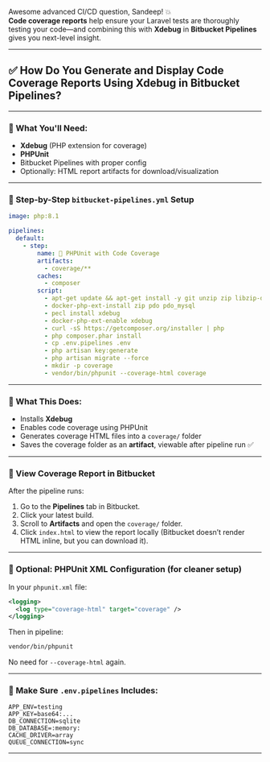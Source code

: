Awesome advanced CI/CD question, Sandeep! 💥  
**Code coverage reports** help ensure your Laravel tests are thoroughly testing your code—and combining this with **Xdebug** in **Bitbucket Pipelines** gives you next-level insight.

---

## ✅ How Do You Generate and Display Code Coverage Reports Using Xdebug in Bitbucket Pipelines?

---

### 🧩 What You'll Need:
- **Xdebug** (PHP extension for coverage)
- **PHPUnit**
- Bitbucket Pipelines with proper config
- Optionally: HTML report artifacts for download/visualization

---

### 📁 Step-by-Step `bitbucket-pipelines.yml` Setup

```yaml
image: php:8.1

pipelines:
  default:
    - step:
        name: 🧪 PHPUnit with Code Coverage
        artifacts:
          - coverage/**
        caches:
          - composer
        script:
          - apt-get update && apt-get install -y git unzip zip libzip-dev libxml2-dev libpng-dev libonig-dev
          - docker-php-ext-install zip pdo pdo_mysql
          - pecl install xdebug
          - docker-php-ext-enable xdebug
          - curl -sS https://getcomposer.org/installer | php
          - php composer.phar install
          - cp .env.pipelines .env
          - php artisan key:generate
          - php artisan migrate --force
          - mkdir -p coverage
          - vendor/bin/phpunit --coverage-html coverage
```

---

### 🧪 What This Does:

- Installs **Xdebug**
- Enables code coverage using PHPUnit
- Generates coverage HTML files into a `coverage/` folder
- Saves the coverage folder as an **artifact**, viewable after pipeline run ✅

---

### 📸 View Coverage Report in Bitbucket

After the pipeline runs:

1. Go to the **Pipelines** tab in Bitbucket.
2. Click your latest build.
3. Scroll to **Artifacts** and open the `coverage/` folder.
4. Click `index.html` to view the report locally (Bitbucket doesn’t render HTML inline, but you can download it).

---

### 📂 Optional: PHPUnit XML Configuration (for cleaner setup)

In your `phpunit.xml` file:

```xml
<logging>
  <log type="coverage-html" target="coverage" />
</logging>
```

Then in pipeline:

```bash
vendor/bin/phpunit
```

No need for `--coverage-html` again.

---

### 🔐 Make Sure `.env.pipelines` Includes:

```env
APP_ENV=testing
APP_KEY=base64:...
DB_CONNECTION=sqlite
DB_DATABASE=:memory:
CACHE_DRIVER=array
QUEUE_CONNECTION=sync
```

---
